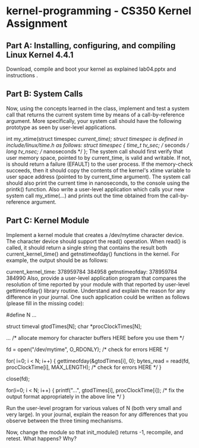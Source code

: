 # kernel-programming - CS350 Kernel Assignment

## Part A: Installing, configuring, and compiling Linux Kernel 4.4.1

Download, compile and boot your kernel as explained lab04.pptx and instructions .

## Part B: System Calls

Now, using the concepts learned in the class, implement and test a system call that returns the current system time by means of a call-by-reference argument. More specifically, your system call should have the following prototype as seen by user-level applications.

int my_xtime(struct timespec *current_time);
struct timespec is defined in include/linux/time.h as follows:
struct timespec {
        time_t  tv_sec;         /* seconds */
        long    tv_nsec;        /* nanoseconds */
};
The system call should first verify that user memory space, pointed to by current_time, is valid and writable. If not, is should return a failure (EFAULT) to the user process. If the memory-check succeeds, then it should copy the contents of the kernel's xtime variable to user space address (pointed to by current_time argument). The system call should also print the current time in nanoseconds, to the console using the printk() function.
Also write a user-level application which calls your new system call my_xtime(...) and prints out the time obtained from the call-by-reference argument.

## Part C: Kernel Module

Implement a kernel module that creates a /dev/mytime character device. The character device should support the read() operation. When read() is called, it should return a single string that contains the result both current_kernel_time() and getnstimeofday() functions in the kernel. For example, the output should be as follows:

current_kernel_time: 378959784 384958
getnstimeofday: 378959784 384990
Also, provide a user-level application program that compares the resolution of time reported by your module with that reported by user-level gettimeofday() library routine. Understand and explain the reason for any difference in your journal.
One such application could be written as follows (please fill in the missing code):

#define N ...

struct timeval gtodTimes[N];
char *procClockTimes[N];

...
/* allocate memory for character buffers HERE before you use them */

fd = open("/dev/mytime", O_RDONLY);
/* check for errors HERE */

for( i=0; i < N; i++)
{
	gettimeofday(&gtodTimes[i], 0);
	bytes_read = read(fd, procClockTime[i], MAX_LENGTH);
	/* check for errors HERE */
}

close(fd);

for(i=0; i < N; i++) {
	printf("...", gtodTimes[i], procClockTime[i]);
	/* fix the output format appropriately in the above line */
}

Run the user-level program for various values of N (both very small and very large). In your journal, explain the reason for any differences that you observe between the three timing mechanisms. 


Now, change the module so that init_module() returns -1, recompile, and retest. What happens? Why?
